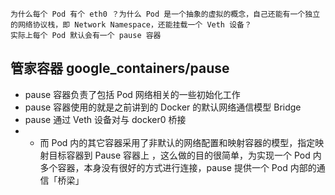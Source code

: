 ```
为什么每个 Pod 有个 eth0 ？为什么 Pod 是一个抽象的虚拟的概念，自己还能有一个独立的网络协议栈，即 Network Namespace，还能挂载一个 Veth 设备？
实际上每个 Pod 默认会有一个 pause 容器
```

## 管家容器 google_containers/pause

- pause 容器负责了包括 Pod 网络相关的一些初始化工作
- pause 容器使用的就是之前讲到的 Docker 的默认网络通信模型 Bridge
- pause 通过 Veth 设备对与 docker0 桥接
- -  而 Pod 内的其它容器采用了非默认的网络配置和映射容器的模型，指定映射目标容器到 Pause 容器上 ，这么做的目的很简单，为实现一个 Pod 内多个容器，本身没有很好的方式进行连接，pause 提供一个 Pod 内部的通信「桥梁」
